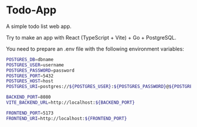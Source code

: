 # Todo-App

A simple todo list web app.

Try to make an app with React (TypeScript + Vite) + Go + PostgreSQL.

You need to prepare an .env file with the following environment variables:

```sh
POSTGRES_DB=dbname
POSTGRES_USER=username
POSTGRES_PASSWORD=password
POSTGRES_PORT=5432
POSTGRES_HOST=host
POSTGRES_URI=postgres://${POSTGRES_USER}:${POSTGRES_PASSWORD}@${POSTGRES_HOST}:${POSTGRES_PORT}/${POSTGRES_DB}

BACKEND_PORT=8080
VITE_BACKEND_URL=http://localhost:${BACKEND_PORT}

FRONTEND_PORT=5173
FRONTEND_URI=http://localhost:${FRONTEND_PORT}
```
